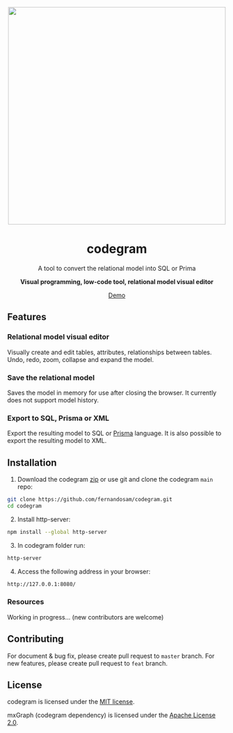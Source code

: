 <p align="center">
  <img width="500px" src="https://i.ibb.co/1RDztwr/codegram.png" />
</p>

<h1 align="center">codegram</h1>
<p align="center">A tool to convert the relational model into SQL or Prima</p>
<p align="center"><b>Visual programming, low-code tool, relational model visual editor</b></p>
<p align="center"><a href="https://codegram-app.herokuapp.com/">Demo</a></p>

## Features

### Relational model visual editor

Visually create and edit tables, attributes, relationships between tables. Undo, redo, zoom, collapse and expand the model.

### Save the relational model

Saves the model in memory for use after closing the browser. It currently does not support model history.

### Export to SQL, Prisma or XML

Export the resulting model to SQL or [Prisma](https://www.prisma.io/) language. It is also possible to export the resulting model to XML.

## Installation

1. Download the codegram [zip](https://github.com/fernandosam/codegram/archive/refs/heads/main.zip) or use git and clone the codegram `main` repo:

```bash
git clone https://github.com/fernandosam/codegram.git
cd codegram
```

2. Install http-server:

```bash
npm install --global http-server
```

3. In codegram folder run:

```bash
http-server
```

4. Access the following address in your browser:

```bash
http://127.0.0.1:8080/
```

### Resources

Working in progress... (new contributors are welcome)

## Contributing

For document & bug fix, please create pull request to `master` branch.
For new features, please create pull request to `feat` branch.

## License

codegram is licensed under the [MIT license](https://opensource.org/licenses/MIT).

mxGraph (codegram dependency) is licensed under the [Apache License 2.0](https://opensource.org/licenses/Apache-2.0).
